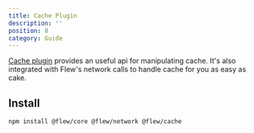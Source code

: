 ```yaml
---
title: Cache Plugin
description: ''
position: 8
category: Guide
---
```


[Cache plugin](https://github.com/flewjs/flewjs/tree/master/packages/cache/src) provides an useful api for manipulating cache. It's also integrated with Flew's network calls to handle cache for you as easy as cake.

## Install

```bash
npm install @flew/core @flew/network @flew/cache
```
